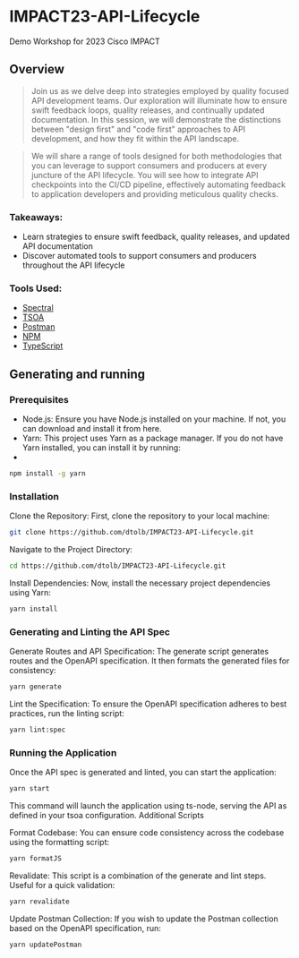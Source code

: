 # IMPACT23-API-Lifecycle

Demo Workshop for 2023 Cisco IMPACT

## Overview

> Join us as we delve deep into strategies employed by quality focused API development teams. Our exploration will illuminate how to ensure swift feedback loops, quality releases, and continually updated documentation. In this session, we will demonstrate the distinctions between "design first" and "code first" approaches to API development, and how they fit within the API landscape.

> We will share a range of tools designed for both methodologies that you can leverage to support consumers and producers at every juncture of the API lifecycle. You will see how to integrate API checkpoints into the CI/CD pipeline, effectively automating feedback to application developers and providing meticulous quality checks.

### Takeaways:

- Learn strategies to ensure swift feedback, quality releases, and updated API documentation
- Discover automated tools to support consumers and producers throughout the API lifecycle

### Tools Used:

- [Spectral](https://docs.stoplight.io/docs/spectral/674b27b261c3c-overview)
- [TSOA](https://tsoa-community.github.io/reference/index.html)
- [Postman](https://www.postman.com/)
- [NPM](https://npmjs.com)
- [TypeScript](https://www.typescriptlang.org/)

## Generating and running

### Prerequisites

- Node.js: Ensure you have Node.js installed on your machine. If not, you can download and install it from here.
- Yarn: This project uses Yarn as a package manager. If you do not have Yarn installed, you can install it by running:
-

```bash
npm install -g yarn
```

### Installation

Clone the Repository: First, clone the repository to your local machine:

```bash
git clone https://github.com/dtolb/IMPACT23-API-Lifecycle.git
```

Navigate to the Project Directory:

```bash
cd https://github.com/dtolb/IMPACT23-API-Lifecycle.git
```

Install Dependencies: Now, install the necessary project dependencies using Yarn:

```bash
yarn install
```

### Generating and Linting the API Spec

Generate Routes and API Specification: The generate script generates routes and the OpenAPI specification. It then formats the generated files for consistency:

```bash
yarn generate
```

Lint the Specification: To ensure the OpenAPI specification adheres to best practices, run the linting script:

```bash
yarn lint:spec
```

### Running the Application

Once the API spec is generated and linted, you can start the application:

```bash
yarn start
```

This command will launch the application using ts-node, serving the API as defined in your tsoa configuration.
Additional Scripts

Format Codebase: You can ensure code consistency across the codebase using the formatting script:

```bash
yarn formatJS
```

Revalidate: This script is a combination of the generate and lint steps. Useful for a quick validation:

```bash
yarn revalidate
```

Update Postman Collection: If you wish to update the Postman collection based on the OpenAPI specification, run:

```bash
yarn updatePostman
```
